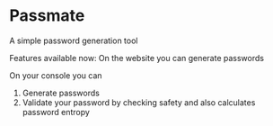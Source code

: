 # Passmate
A simple password generation tool

Features available now:
On the website you can generate passwords

On your console you can 
1. Generate passwords
2. Validate your password by checking safety and also calculates password entropy
